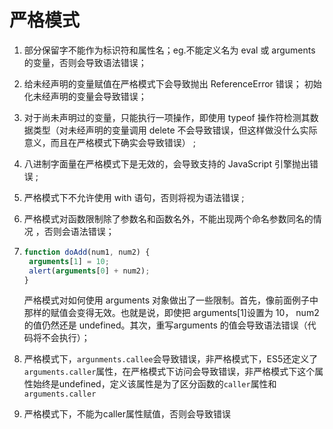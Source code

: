 # 严格模式

1. 部分保留字不能作为标识符和属性名；eg.不能定义名为 eval 或 arguments 的变量，否则会导致语法错误；
2. 给未经声明的变量赋值在严格模式下会导致抛出 ReferenceError 错误； 初始化未经声明的变量会导致错误；
3. 对于尚未声明过的变量，只能执行一项操作，即使用 typeof 操作符检测其数据类型（对未经声明的变量调用 delete 不会导致错误，但这样做没什么实际意义，而且在严格模式下确实会导致错误） ;
4. 八进制字面量在严格模式下是无效的，会导致支持的 JavaScript 引擎抛出错误 ;
5. 严格模式下不允许使用 with 语句，否则将视为语法错误 ;
6. 严格模式对函数限制除了参数名和函数名外，不能出现两个命名参数同名的情况 ，否则会语法错误；
7. ```javascript
   function doAdd(num1, num2) {
    arguments[1] = 10;
    alert(arguments[0] + num2);
   }
   ```

   严格模式对如何使用 arguments 对象做出了一些限制。首先，像前面例子中那样的赋值会变得无效。也就是说，即使把 arguments\[1\]设置为 10， num2 的值仍然还是 undefined。其次，重写arguments 的值会导致语法错误（代码将不会执行）；

8. 严格模式下，`argunments.callee`会导致错误，非严格模式下，ES5还定义了`arguments.caller`属性，在严格模式下访问会导致错误，非严格模式下这个属性始终是undefined，定义该属性是为了区分函数的`caller`属性和`arguments.caller`
9. 严格模式下，不能为caller属性赋值，否则会导致错误

